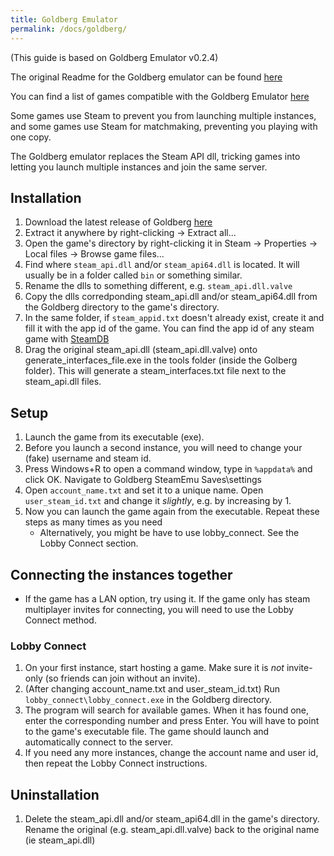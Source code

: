 ```yaml
---
title: Goldberg Emulator
permalink: /docs/goldberg/
---
```


(This guide is based on Goldberg Emulator v0.2.4)

The original Readme for the Goldberg emulator can be found [here](https://gitlab.com/Mr_Goldberg/goldberg_emulator/blob/master/Readme_release.txt)

You can find a list of games compatible with the Goldberg Emulator [here](https://www.reddit.com/r/GoldbergEmu/comments/bg7f3e/please_sticky_list_of_confirmed_workingnonworking/)

Some games use Steam to prevent you from launching multiple instances, and some games use Steam for matchmaking, preventing you playing with one copy. 

The Goldberg emulator replaces the Steam API dll, tricking games into letting you launch multiple instances and join the same server.
 
## Installation
1. Download the latest release of Goldberg [here](https://gitlab.com/Mr_Goldberg/goldberg_emulator/releases)
1. Extract it anywhere by right-clicking -> Extract all...
1. Open the game's directory by right-clicking it in Steam -> Properties -> Local files -> Browse game files...
1. Find where `steam_api.dll` and/or `steam_api64.dll` is located. It will usually be in a folder called `bin` or something similar.
1. Rename the dlls to something different, e.g. `steam_api.dll.valve`
1. Copy the dlls corredponding steam_api.dll and/or steam_api64.dll from the Goldberg directory to the game's directory.
1. In the same folder, if `steam_appid.txt` doesn't already exist, create it and fill it with the app id of the game. You can find the app id of any steam game with [SteamDB](https://steamdb.info/apps/)
1. Drag the original steam_api.dll (steam_api.dll.valve) onto generate_interfaces_file.exe in the tools folder (inside the Golberg folder). This will generate a steam_interfaces.txt file next to the steam_api.dll files.

## Setup
1. Launch the game from its executable (exe).
1. Before you launch a second instance, you will need to change your (fake) username and steam id.
1. Press Windows+R to open a command window, type in `%appdata%` and click OK. Navigate to Goldberg SteamEmu Saves\settings
1. Open `account_name.txt` and set it to a unique name. Open `user_steam_id.txt` and change it *slightly*, e.g. by increasing by 1.
1. Now you can launch the game again from the executable. Repeat these steps as many times as you need
    * Alternatively, you might be have to use lobby_connect. See the Lobby Connect section.
  
## Connecting the instances together
* If the game has a LAN option, try using it. If the game only has steam multiplayer invites for connecting, you will need to use the Lobby Connect method.

### Lobby Connect
1. On your first instance, start hosting a game. Make sure it is *not* invite-only (so friends can join without an invite).
1. (After changing account_name.txt and user_steam_id.txt) Run `lobby_connect\lobby_connect.exe` in the Goldberg directory.
1. The program will search for available games. When it has found one, enter the corresponding number and press Enter. You will have to point to the game's executable file. The game should launch and automatically connect to the server.
1. If you need any more instances, change the account name and user id, then repeat the Lobby Connect instructions.

## Uninstallation
1. Delete the steam_api.dll and/or steam_api64.dll in the game's directory. Rename the original (e.g. steam_api.dll.valve) back to the original name (ie steam_api.dll)
